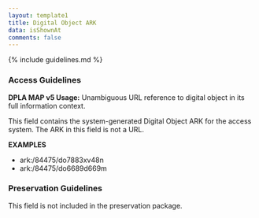 ```yaml
---
layout: template1
title: Digital Object ARK
data: isShownAt
comments: false
---
```


{% include guidelines.md %}

### Access Guidelines

**DPLA MAP v5 Usage:** Unambiguous URL reference to digital object in its full information context.

This field contains the system-generated Digital Object ARK for the access system. The ARK in this field is not a URL.

__EXAMPLES__

- ark:/84475/do7883xv48n
- ark:/84475/do6689d669m

### Preservation Guidelines

This field is not included in the preservation package.

